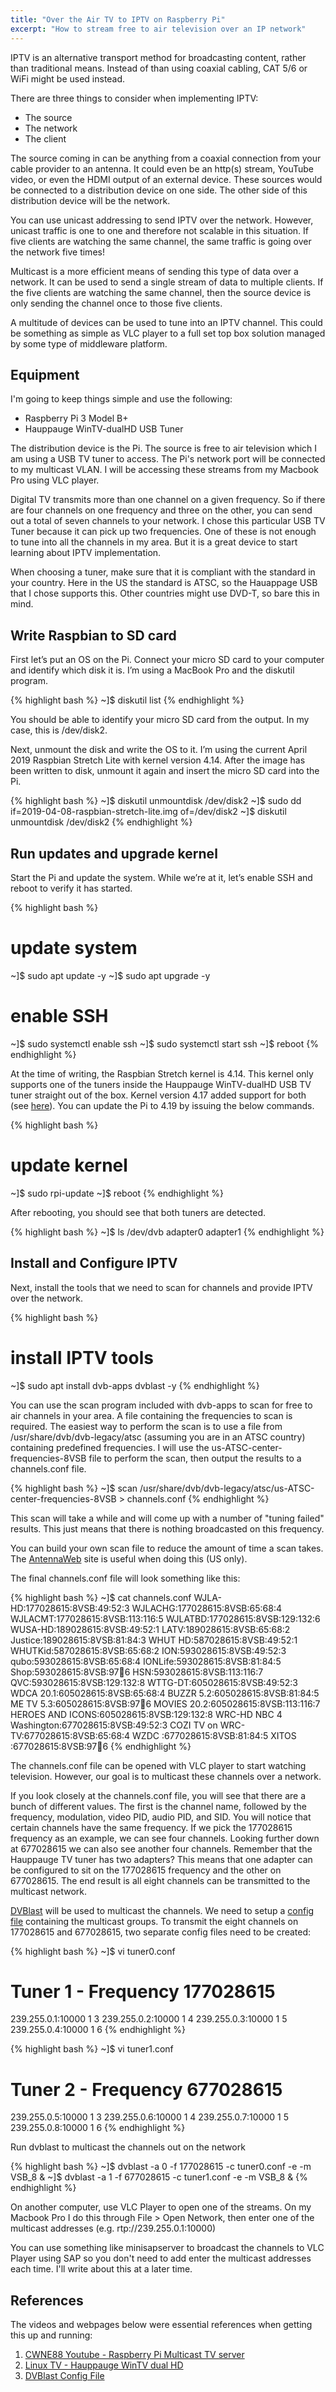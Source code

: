 ```yaml
---
title: "Over the Air TV to IPTV on Raspberry Pi"
excerpt: "How to stream free to air television over an IP network"
---
```


IPTV is an alternative transport method for broadcasting content, rather than traditional means. Instead of than using coaxial cabling, CAT 5/6 or WiFi might be used instead.

There are three things to consider when implementing IPTV:
- The source
- The network
- The client

The source coming in can be anything from a coaxial connection from your cable provider to an antenna. It could even be an http(s) stream, YouTube video, or even the HDMI output of an external device. These sources would be connected to a distribution device on one side. The other side of this distribution device will be the network.

You can use unicast addressing to send IPTV over the network. However, unicast traffic is one to one and therefore not scalable in this situation. If five clients are watching the same channel, the same traffic is going over the network five times!

Multicast is a more efficient means of sending this type of data over a network. It can be used to send a single stream of data to multiple clients. If the five clients are watching the same channel, then the source device is only sending the channel once to those five clients.

A multitude of devices can be used to tune into an IPTV channel. This could be something as simple as VLC player to a full set top box solution managed by some type of middleware platform. 


## Equipment
I'm going to keep things simple and use the following:

- Raspberry Pi 3 Model B+
- Hauppauge WinTV-dualHD USB Tuner

The distribution device is the Pi. The source is free to air television which I am using a USB TV tuner to access. The Pi's network port will be connected to my multicast VLAN. I will be accessing these streams from my Macbook Pro using VLC player.

Digital TV transmits more than one channel on a given frequency. So if there are four channels on one frequency and three on the other, you can send out a total of seven channels to your network. I chose this particular USB TV Tuner because it can pick up two frequencies. One of these is not enough to tune into all the channels in my area. But it is a great device to start learning about IPTV implementation.

When choosing a tuner, make sure that it is compliant with the standard in your country. Here in the US the standard is ATSC, so the Hauappage USB that I chose supports this. Other countries might use DVD-T, so bare this in mind.

## Write Raspbian to SD card
First let’s put an OS on the Pi. Connect your micro SD card to your computer and identify which disk it is. I’m using a MacBook Pro and the diskutil program.

{% highlight bash %}
~]$ diskutil list
{% endhighlight %}

You should be able to identify your micro SD card from the output. In my case, this is /dev/disk2.

Next, unmount the disk and write the OS to it. I’m using the current April 2019 Raspbian Stretch Lite with kernel version 4.14. After the image has been written to disk, unmount it again and insert the micro SD card into the Pi.

{% highlight bash %}
~]$ diskutil unmountdisk /dev/disk2
~]$ sudo dd if=2019-04-08-raspbian-stretch-lite.img of=/dev/disk2
~]$ diskutil unmountdisk /dev/disk2
{% endhighlight %}

## Run updates and upgrade kernel
Start the Pi and update the system. While we’re at it, let’s enable SSH and reboot to verify it has started.

{% highlight bash %}
# update system
~]$ sudo apt update -y
~]$ sudo apt upgrade -y
# enable SSH
~]$ sudo systemctl enable ssh
~]$ sudo systemctl start ssh
~]$ reboot
{% endhighlight %}

At the time of writing, the Raspbian Stretch kernel is 4.14. This kernel only supports one of the tuners inside the Hauppauge WinTV-dualHD USB TV tuner straight out of the box. Kernel version 4.17 added support for both (see [here](https://www.linuxtv.org/wiki/index.php/ATSC_USB_devices)). You can update the Pi to 4.19 by issuing the below commands.

{% highlight bash %}
# update kernel
~]$ sudo rpi-update
~]$ reboot
{% endhighlight %}

After rebooting, you should see that both tuners are detected.

{% highlight bash %}
~]$ ls /dev/dvb
adapter0  adapter1
{% endhighlight %}

## Install and Configure IPTV
Next, install the tools that we need to scan for channels and provide IPTV over the network.

{% highlight bash %}
# install IPTV tools
~]$ sudo apt install dvb-apps dvblast -y
{% endhighlight %}

You can use the scan program included with dvb-apps to scan for free to air channels in your area. A file containing the frequencies to scan is required. The easiest way to perform the scan is to use a file from /usr/share/dvb/dvb-legacy/atsc (assuming you are in an ATSC country) containing predefined frequencies. I will use the us-ATSC-center-frequencies-8VSB file to perform the scan, then output the results to a channels.conf file.

{% highlight bash %}
~]$ scan /usr/share/dvb/dvb-legacy/atsc/us-ATSC-center-frequencies-8VSB > channels.conf
{% endhighlight %}

This scan will take a while and will come up with a number of "tuning failed" results. This just means that there is nothing broadcasted on this frequency.

You can build your own scan file to reduce the amount of time a scan takes. The [AntennaWeb](https://antennaweb.org/Address) site is useful when doing this (US only).

The final channels.conf file will look something like this:

{% highlight bash %}
~]$ cat channels.conf
WJLA-HD:177028615:8VSB:49:52:3
WJLACHG:177028615:8VSB:65:68:4
WJLACMT:177028615:8VSB:113:116:5
WJLATBD:177028615:8VSB:129:132:6
WUSA-HD:189028615:8VSB:49:52:1
LATV:189028615:8VSB:65:68:2
Justice:189028615:8VSB:81:84:3
WHUT HD:587028615:8VSB:49:52:1
WHUTKid:587028615:8VSB:65:68:2
ION:593028615:8VSB:49:52:3
qubo:593028615:8VSB:65:68:4
IONLife:593028615:8VSB:81:84:5
Shop:593028615:8VSB:97:100:6
HSN:593028615:8VSB:113:116:7
QVC:593028615:8VSB:129:132:8
WTTG-DT:605028615:8VSB:49:52:3
WDCA 20.1:605028615:8VSB:65:68:4
BUZZR 5.2:605028615:8VSB:81:84:5
ME TV 5.3:605028615:8VSB:97:100:6
MOVIES 20.2:605028615:8VSB:113:116:7
HEROES AND ICONS:605028615:8VSB:129:132:8
WRC-HD NBC 4 Washington:677028615:8VSB:49:52:3
COZI TV on WRC-TV:677028615:8VSB:65:68:4
WZDC   :677028615:8VSB:81:84:5
XITOS  :677028615:8VSB:97:100:6
{% endhighlight %}

The channels.conf file can be opened with VLC player to start watching television. However, our goal is to  multicast these channels over a network.

If you look closely at the channels.conf file, you will see that there are a bunch of different values. The first is the channel name, followed by the frequency, modulation, video PID, audio PID, and SID. You will notice that certain channels have the same frequency. If we pick the 177028615 frequency as an example, we can see four channels. Looking further down at 677028615 we can also see another four channels. Remember that the Hauppauge TV tuner has two adapters? This means that one adapter can be configured to sit on the 177028615 frequency and the other on 677028615. The end result is all eight channels can be transmitted to the multicast network.

[DVBlast](https://www.videolan.org/projects/dvblast.html) will be used to multicast the channels. We need to setup a [config file](https://github.com/gfto/dvblast/blob/master/README) containing the multicast groups. To transmit the eight channels on 177028615 and 677028615, two separate config files need to be created:

{% highlight bash %}
~]$ vi tuner0.conf
# Tuner 1 - Frequency 177028615
239.255.0.1:10000   1   3
239.255.0.2:10000   1   4
239.255.0.3:10000   1   5
239.255.0.4:10000   1   6
{% endhighlight %}

{% highlight bash %}
~]$ vi tuner1.conf
# Tuner 2 - Frequency 677028615
239.255.0.5:10000   1   3
239.255.0.6:10000   1   4
239.255.0.7:10000   1   5
239.255.0.8:10000   1   6
{% endhighlight %}

Run dvblast to multicast the channels out on the network

{% highlight bash %}
~]$ dvblast -a 0 -f 177028615 -c tuner0.conf -e -m VSB_8  &
~]$ dvblast -a 1 -f 677028615 -c tuner1.conf -e -m VSB_8 &
{% endhighlight %}

On another computer, use VLC Player to open one of the streams. On my Macbook Pro I do this through File > Open Network, then enter one of the multicast addresses (e.g. rtp://239.255.0.1:10000)

You can use something like minisapserver to broadcast the channels to VLC Player using SAP so you don't need to add enter the multicast addresses each time. I'll write about this at a later time.

## References
The videos and webpages below were essential references when getting this up and running:
1. [CWNE88 Youtube - Raspberry Pi Multicast TV server](https://www.youtube.com/watch?v=KI0LuIcFM98)
2. [Linux TV - Hauppauge WinTV dual HD](https://www.linuxtv.org/wiki/index.php/Hauppauge_WinTV-dualHD)
3. [DVBlast Config File](https://github.com/gfto/dvblast/blob/master/README)